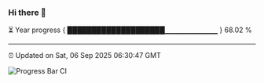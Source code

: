 ### Hi there 👋

⏳ Year progress { ████████████████████▁▁▁▁▁▁▁▁▁▁ } 68.02 %

---

⏰ Updated on Sat, 06 Sep 2025 06:30:47 GMT

![Progress Bar CI](https://github.com/ZhaoGui/ZhaoGui/workflows/Progress%20Bar%20CI/badge.svg)

